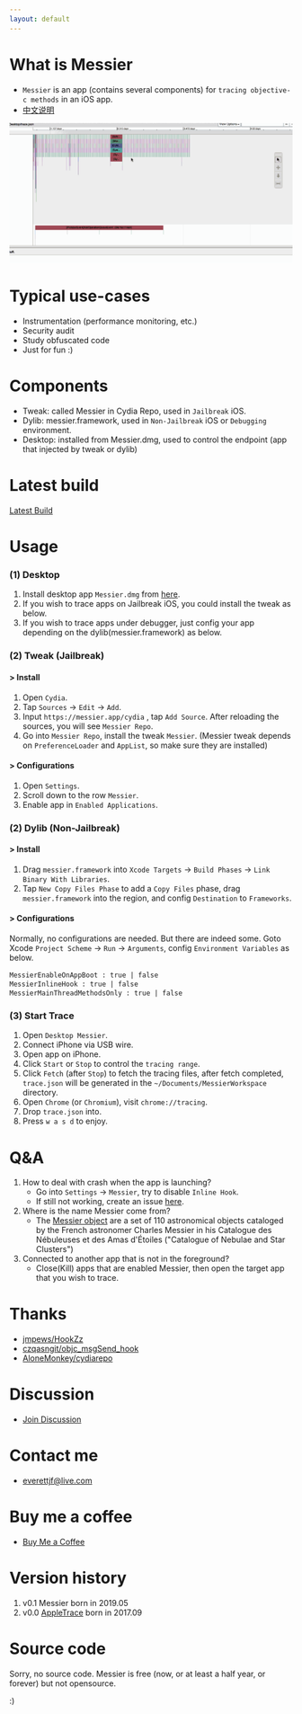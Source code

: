 ```yaml
---
layout: default
---
```



# What is Messier

- `Messier` is an app (contains several components) for `tracing objective-c methods` in an iOS app.
- [中文说明](https://everettjf.github.io/2019/05/06/messier/)

![messier](./images/messier.gif)


# Typical use-cases

- Instrumentation (performance monitoring, etc.)
- Security audit
- Study obfuscated code
- Just for fun :)


# Components

- Tweak: called Messier in Cydia Repo, used in `Jailbreak` iOS.
- Dylib: messier.framework, used in `Non-Jailbreak` iOS or `Debugging` environment.
- Desktop: installed from Messier.dmg, used to control the endpoint (app that injected by tweak or dylib)

# Latest build

[Latest Build](https://github.com/messier-app/messier/releases)

# Usage

### (1) Desktop

1. Install desktop app `Messier.dmg` from [here](https://github.com/messier-app/messier/releases).
2. If you wish to trace apps on Jailbreak iOS, you could install the tweak as below.
3. If you wish to trace apps under debugger, just config your app depending on the dylib(messier.framework) as below.

### (2) Tweak (Jailbreak)

#### > Install

1. Open `Cydia`.
2. Tap `Sources` -> `Edit` -> `Add`.
3. Input `https://messier.app/cydia` , tap `Add Source`. After reloading the sources, you will see `Messier Repo`.
4. Go into `Messier Repo`, install the tweak `Messier`. (Messier tweak depends on `PreferenceLoader` and `AppList`, so make sure they are installed)

#### > Configurations

1. Open `Settings`.
2. Scroll down to the row `Messier`.
3. Enable app in `Enabled Applications`.


### (2) Dylib (Non-Jailbreak)

#### > Install

1. Drag `messier.framework` into `Xcode Targets` -> `Build Phases` -> `Link Binary With Libraries`.
2. Tap `New Copy Files Phase` to add a `Copy Files` phase, drag `messier.framework` into the region, and config `Destination` to `Frameworks`.


#### > Configurations

Normally, no configurations are needed. But there are indeed some. Goto Xcode `Project Scheme` -> `Run` -> `Arguments`, config `Environment Variables` as below.

```
MessierEnableOnAppBoot : true | false
MessierInlineHook : true | false
MessierMainThreadMethodsOnly : true | false
```


### (3) Start Trace

1. Open `Desktop Messier`.
2. Connect iPhone via USB wire.
3. Open app on iPhone.
4. Click `Start` or `Stop` to control the `tracing range`.
5. Click `Fetch` (after `Stop`) to fetch the tracing files, after fetch completed, `trace.json` will be generated in the `~/Documents/MessierWorkspace` directory.
6. Open `Chrome` (or `Chromium`), visit `chrome://tracing`.
7. Drop `trace.json` into.
8. Press `w a s d` to enjoy.



# Q&A

1. How to deal with crash when the app is launching?
    - Go into `Settings` -> `Messier`, try to disable `Inline Hook`.
    - If still not working, create an issue [here](https://github.com/messier-app/messier/issues).
2. Where is the name Messier come from?
    - The [Messier object](https://en.wikipedia.org/wiki/Messier_object) are a set of 110 astronomical objects cataloged by the French astronomer Charles Messier in his Catalogue des Nébuleuses et des Amas d'Étoiles ("Catalogue of Nebulae and Star Clusters")
3. Connected to another app that is not in the foreground?
    - Close(Kill) apps that are enabled Messier, then open the target app that you wish to trace.

# Thanks

- [jmpews/HookZz](https://github.com/jmpews/HookZz)
- [czqasngit/objc_msgSend_hook](https://github.com/czqasngit/objc_msgSend_hook)
- [AloneMonkey/cydiarepo](https://github.com/AloneMonkey/cydiarepo)


# Discussion

- [Join Discussion](./group)

# Contact me

- [everettjf@live.com](mailto:everettjf@live.com)

# Buy me a coffee

- [Buy Me a Coffee](./donate)


# Version history

1. v0.1 Messier born in 2019.05
1. v0.0 [AppleTrace](https://github.com/everettjf/AppleTrace) born in 2017.09


# Source code

Sorry, no source code. Messier is free (now, or at least a half year, or forever) but not opensource.

:)
